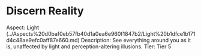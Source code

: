 # Discern Reality

Aspect: Light (../Aspects%20d0baf0eb57fb40d1a0ea6e960f1847b2/Light%20b1dfce1b171d4c48ae9efc0aff87e660.md)
Description: See everything around you as it is, unaffected by light and perception-altering illusions.
Tier: Tier 5
